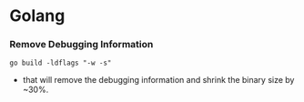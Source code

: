# Golang

### Remove Debugging Information

```
go build -ldflags "-w -s"
```

* that will remove the debugging information and shrink the binary size by \~30%.
